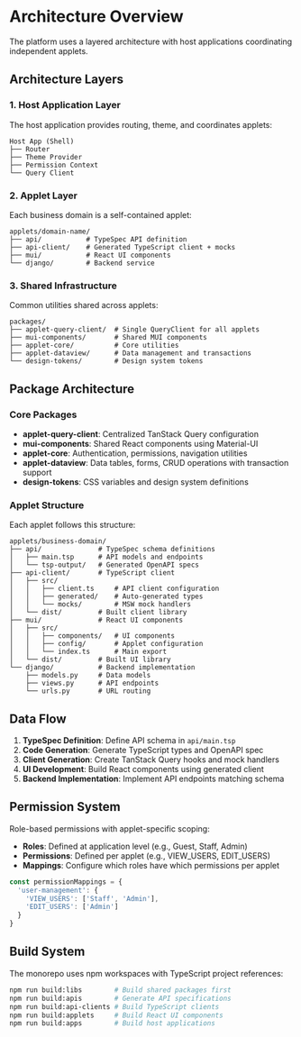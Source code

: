 # Architecture Overview

The platform uses a layered architecture with host applications coordinating independent applets.

## Architecture Layers

### 1. Host Application Layer

The host application provides routing, theme, and coordinates applets:

```
Host App (Shell)
├── Router
├── Theme Provider
├── Permission Context
└── Query Client
```

### 2. Applet Layer

Each business domain is a self-contained applet:

```
applets/domain-name/
├── api/           # TypeSpec API definition
├── api-client/    # Generated TypeScript client + mocks
├── mui/           # React UI components
└── django/        # Backend service
```

### 3. Shared Infrastructure

Common utilities shared across applets:

```
packages/
├── applet-query-client/  # Single QueryClient for all applets
├── mui-components/       # Shared MUI components
├── applet-core/          # Core utilities
├── applet-dataview/      # Data management and transactions
└── design-tokens/        # Design system tokens
```

## Package Architecture

### Core Packages

- **applet-query-client**: Centralized TanStack Query configuration
- **mui-components**: Shared React components using Material-UI
- **applet-core**: Authentication, permissions, navigation utilities
- **applet-dataview**: Data tables, forms, CRUD operations with transaction support
- **design-tokens**: CSS variables and design system definitions

### Applet Structure

Each applet follows this structure:

```
applets/business-domain/
├── api/              # TypeSpec schema definitions
│   ├── main.tsp      # API models and endpoints
│   └── tsp-output/   # Generated OpenAPI specs
├── api-client/       # TypeScript client
│   ├── src/
│   │   ├── client.ts     # API client configuration
│   │   ├── generated/    # Auto-generated types
│   │   └── mocks/        # MSW mock handlers
│   └── dist/         # Built client library
├── mui/              # React UI components
│   ├── src/
│   │   ├── components/   # UI components
│   │   ├── config/       # Applet configuration
│   │   └── index.ts      # Main export
│   └── dist/         # Built UI library
└── django/           # Backend implementation
    ├── models.py     # Data models
    ├── views.py      # API endpoints
    └── urls.py       # URL routing
```

## Data Flow

1. **TypeSpec Definition**: Define API schema in `api/main.tsp`
2. **Code Generation**: Generate TypeScript types and OpenAPI spec
3. **Client Generation**: Create TanStack Query hooks and mock handlers
4. **UI Development**: Build React components using generated client
5. **Backend Implementation**: Implement API endpoints matching schema

## Permission System

Role-based permissions with applet-specific scoping:

- **Roles**: Defined at application level (e.g., Guest, Staff, Admin)
- **Permissions**: Defined per applet (e.g., VIEW_USERS, EDIT_USERS)
- **Mappings**: Configure which roles have which permissions per applet

```typescript
const permissionMappings = {
  'user-management': {
    'VIEW_USERS': ['Staff', 'Admin'],
    'EDIT_USERS': ['Admin']
  }
}
```

## Build System

The monorepo uses npm workspaces with TypeScript project references:

```bash
npm run build:libs        # Build shared packages first
npm run build:apis        # Generate API specifications
npm run build:api-clients # Build TypeScript clients
npm run build:applets     # Build React UI components
npm run build:apps        # Build host applications
```